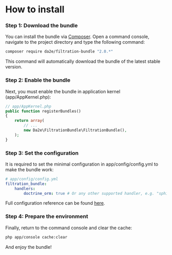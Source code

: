 # How to install

### Step 1: Download the bundle

You can install the bundle via [Composer](https://getcomposer.org/). Open a command console, navigate to the project directory and type the following command:

```sh
composer require da2e/filtration-bundle "2.0.*"
```

This command will automatically download the bundle of the latest stable version.

### Step 2: Enable the bundle

Next, you must enable the bundle in application kernel (app/AppKernel.php):

```php
// app/AppKernel.php
public function registerBundles()
{
    return array(
        // ...
        new Da2e\FiltrationBundle\FiltrationBundle(),
    );
}
```

### Step 3: Set the configuration

It is required to set the minimal configuration in app/config/config.yml to make the bundle work:

```yaml
# app/config/config.yml
filtration_bundle:
    handlers:
        doctrine_orm: true # Or any other supported handler, e.g. "sphinx_api"
```

Full configuration reference can be found [here](config-reference-config.md).

### Step 4: Prepare the environment

Finally, return to the command console and clear the cache:

```sh
php app/console cache:clear
```

And enjoy the bundle!
